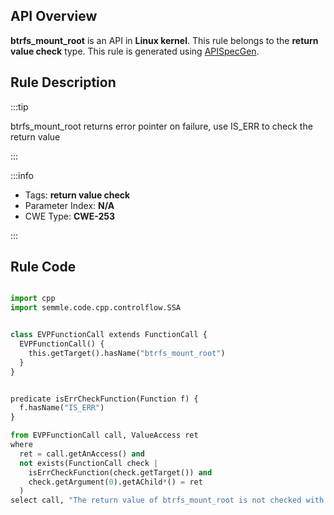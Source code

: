 ---
---


## API Overview
**btrfs_mount_root** is an API in **Linux kernel**. This rule belongs to the **return value check** type. This rule is generated using [APISpecGen](../../tools/APISpecGen).
## Rule Description

:::tip

btrfs_mount_root returns error pointer on failure, use IS_ERR to check the return value

:::

:::info

- Tags: **return value check**
- Parameter Index: **N/A**
- CWE Type: **CWE-253**

:::

## Rule Code
```python

import cpp
import semmle.code.cpp.controlflow.SSA


class EVPFunctionCall extends FunctionCall {
  EVPFunctionCall() {
    this.getTarget().hasName("btrfs_mount_root")
  }
}


predicate isErrCheckFunction(Function f) {
  f.hasName("IS_ERR") 
}

from EVPFunctionCall call, ValueAccess ret
where
  ret = call.getAnAccess() and
  not exists(FunctionCall check |
    isErrCheckFunction(check.getTarget()) and
    check.getArgument(0).getAChild*() = ret
  )
select call, "The return value of btrfs_mount_root is not checked with IS_ERR."
    
```